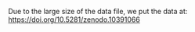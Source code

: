 Due to the large size of the data file, we put the data at: https://doi.org/10.5281/zenodo.10391066

